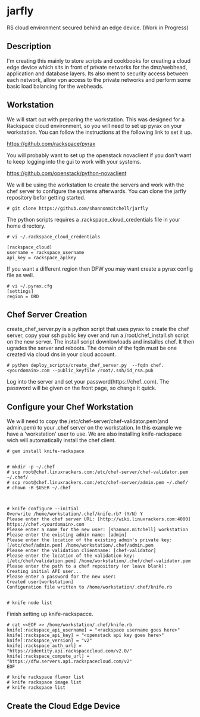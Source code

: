 jarfly
======

RS cloud environment secured behind an edge device. (Work in Progress)


Description
-----------

I'm creating this mainly to store scripts and cookbooks for creating a cloud edge device which sits in front of private networks for the dmz/webhead, application and database layers.  Its also ment to security access between each network, allow vpn access to the private networks and perform some basic load balancing for the webheads.


Workstation
-----------

We will start out with preparing the workstation.  This was designed for a Rackspace cloud environment, so you will need to set up pyrax on your workstation. You can follow the instructions at the following link to set it up.

https://github.com/rackspace/pyrax


You will probably want to set up the openstack novaclient if you don't want to keep logging into the gui to work with your systems. 

https://github.com/openstack/python-novaclient


We will be using the workstation to create the servers and work with the chef server to configure the systems afterwards.  You can clone the jarfly repository befor getting started.

    # git clone https://github.com/shannonmitchell/jarfly


The python scripts requires a .rackspace_cloud_credentials file in your home directory. 

    # vi ~/.rackspace_cloud_credentials

    [rackspace_cloud]
    username = rackspace_username
    api_key = rackspace_apikey

If you want a different region then DFW you may want create a pyrax config file as well. 

    # vi ~/.pyrax.cfg
    [settings]
    region = ORD



Chef Server Creation
--------------------

create_chef_server.py is a python script that uses pyrax to create the chef server, copy your ssh public key over and run a /root/chef_install.sh script on the new server.  The install script downlowloads and installes chef.  It then ugrades the server and reboots.  The domain of the fqdn must be one created via cloud dns in your cloud account.

    # python deploy_scripts/create_chef_server.py  --fqdn chef.<yourdomain>.com --public_keyfile /root/.ssh/id_rsa.pub


Log into the server and set your password(https://chef.<yourdomain>.com).  The password will be given on the front page, so change it quick. 



Configure your Chef Workstation
--------------------------------

We will need to copy the /etc/chef-server/chef-validator.pem(and admin.pem) to your .chef server on the workstation.  In this example we have a 'workstation' user to use.  We are also installing knife-rackspace wich will automatically install the chef client.


    # gem install knife-rackspace


    # mkdir -p ~/.chef
    # scp root@chef.linuxrackers.com:/etc/chef-server/chef-validator.pem ~/.chef/
    # scp root@chef.linuxrackers.com:/etc/chef-server/admin.pem ~/.chef/
    # chown -R $USER ~/.chef



    # knife configure --initial
    Overwrite /home/workstation/.chef/knife.rb? (Y/N) Y
    Please enter the chef server URL: [http://wiki.linuxrackers.com:4000] https://chef.<yourdomain>.com
    Please enter a name for the new user: [shannon.mitchell] workstation
    Please enter the existing admin name: [admin] 
    Please enter the location of the existing admin's private key: [/etc/chef/admin.pem] /home/workstation/.chef/admin.pem
    Please enter the validation clientname: [chef-validator] 
    Please enter the location of the validation key: [/etc/chef/validation.pem] /home/workstation/.chef/chef-validator.pem
    Please enter the path to a chef repository (or leave blank): 
    Creating initial API user...
    Please enter a password for the new user: 
    Created user[workstation]
    Configuration file written to /home/workstation/.chef/knife.rb


    # knife node list



Finish setting up knife-rackspacce.


    # cat <<EOF >> /home/workstation/.chef/knife.rb
    knife[:rackspace_api_username] = "<rackspace username goes here>"
    knife[:rackspace_api_key] = "<openstack api key goes here>"
    knife[:rackspace_version] = "v2"
    knife[:rackspace_auth_url] = "https://identity.api.rackspacecloud.com/v2.0/"
    knife[:rackspace_compute_url] = "https://dfw.servers.api.rackspacecloud.com/v2"
    EOF

    # knife rackspace flavor list
    # knife rackspace image list
    # knife rackspace list





Create the Cloud Edge Device
----------------------------
